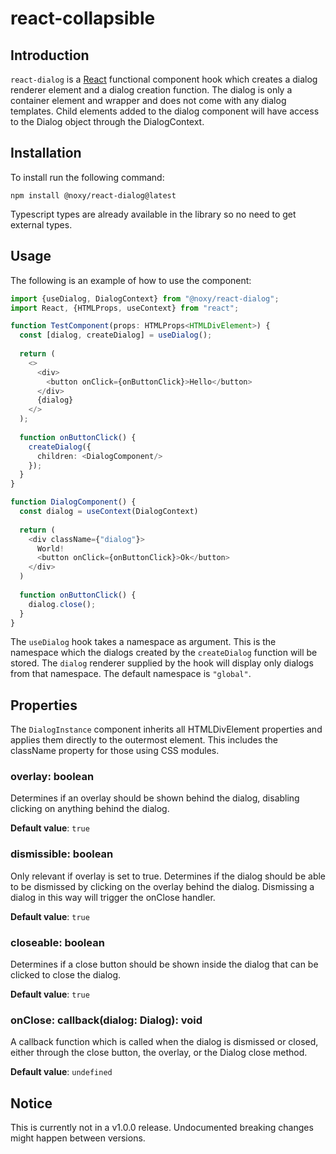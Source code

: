 # react-collapsible

## Introduction

`react-dialog` is a [React](https://reactjs.org/) functional component hook which creates a dialog renderer element and a dialog creation function.
The dialog is only a container element and wrapper and does not come with any dialog templates.
Child elements added to the dialog component will have access to the Dialog object through the DialogContext.

## Installation

To install run the following command:

```shell
npm install @noxy/react-dialog@latest
```

Typescript types are already available in the library so no need to get external types.

## Usage

The following is an example of how to use the component:

```typescript jsx
import {useDialog, DialogContext} from "@noxy/react-dialog";
import React, {HTMLProps, useContext} from "react";

function TestComponent(props: HTMLProps<HTMLDivElement>) {
  const [dialog, createDialog] = useDialog();
  
  return (
    <>
      <div>
        <button onClick={onButtonClick}>Hello</button>
      </div>
      {dialog}
    </>
  );
  
  function onButtonClick() {
    createDialog({
      children: <DialogComponent/>
    });
  }
}

function DialogComponent() {
  const dialog = useContext(DialogContext)
  
  return (
    <div className={"dialog"}>
      World!
      <button onClick={onButtonClick}>Ok</button>
    </div>
  )
  
  function onButtonClick() {
    dialog.close();
  }
}

```

The `useDialog` hook takes a namespace as argument. This is the namespace which the dialogs created by the `createDialog` function will be stored.
The `dialog` renderer supplied by the hook will display only dialogs from that namespace. The default namespace is `"global"`.

## Properties

The `DialogInstance` component inherits all HTMLDivElement properties and applies them directly to the outermost element.
This includes the className property for those using CSS modules.

### overlay: boolean

Determines if an overlay should be shown behind the dialog, disabling clicking on anything behind the dialog.

**Default value**: `true`

### dismissible: boolean

Only relevant if overlay is set to true.
Determines if the dialog should be able to be dismissed by clicking on the overlay behind the dialog.
Dismissing a dialog in this way will trigger the onClose handler.

**Default value**: `true`

### closeable: boolean

Determines if a close button should be shown inside the dialog that can be clicked to close the dialog.

**Default value**: `true`

### onClose: callback(dialog: Dialog): void

A callback function which is called when the dialog is dismissed or closed, either through the close button, the overlay, or the Dialog close method.

**Default value**: `undefined`

## Notice

This is currently not in a v1.0.0 release. Undocumented breaking changes might happen between versions.
